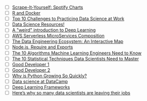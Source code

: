 - [ ] [Scrape-It-Yourself: Spotify Charts](https://datacritics.com/2018/03/20/scrape-it-yourself-spotify-charts/?utm_campaign=News&utm_medium=Community&utm_source=DataCamp.com)
- [ ] [R and Docker](http://blog.revolutionanalytics.com/2018/03/r-and-docker.html?utm_campaign=News&utm_medium=Community&utm_source=DataCamp.com)
- [ ] [Top 10 Challenges to Practicing Data Science at Work](http://businessoverbroadway.com/top-10-challenges-to-practicing-data-science-at-work?imm_mid=0fc3c6&cmp=em-data-na-na-newsltr_20180328)
- [ ] [Data Science Resources!](https://chadwgardner.com/resources/?utm_campaign=News&utm_medium=Community&utm_source=DataCamp.com)
- [ ] [A "weird" introduction to Deep Learning](https://towardsdatascience.com/a-weird-introduction-to-deep-learning-7828803693b0)
- [ ] [AWS Serverless MicroServices Composition](https://medium.com/@fastup/aws-serverless-microservices-composition-2fee7caa3431)
- [ ] [The Data Engineering Ecosystem: An Interactive Map](https://blog.insightdatascience.com/the-data-engineering-ecosystem-an-interactive-map-b682627c2534)
- [ ] [Node.js, Require and Exports](http://openmymind.net/2012/2/3/Node-Require-and-Exports/)
- [ ] [The 10 Algorithms Machine Learning Engineers Need to Know](https://gab41.lab41.org/the-10-algorithms-machine-learning-engineers-need-to-know-f4bb63f5b2fa)
- [ ] [The 10 Statistical Techniques Data Scientists Need to Master](https://towardsdatascience.com/the-10-statistical-techniques-data-scientists-need-to-master-1ef6dbd531f7)
- [ ] [Good Developer 1](https://blog.naver.com/codestates/221244867243)
- [ ] [Good Developer 2](https://blog.naver.com/codestates/221250159824)
- [ ] [Why is Python Growing So Quickly?](https://stackoverflow.blog/2017/09/14/python-growing-quickly/)
- [ ] [Data science at DataCamp](http://varianceexplained.org/r/joining-datacamp/)
- [ ] [Deep Learning Frameworks](https://engmrk.com/deep-learning-frameworks/?utm_campaign=News&utm_medium=Community&utm_source=DataCamp.com)
- [ ] [Here’s why so many data scientists are leaving their jobs](https://towardsdatascience.com/why-so-many-data-scientists-are-leaving-their-jobs-a1f0329d7ea4)
